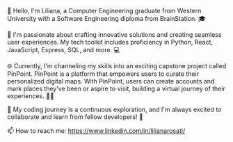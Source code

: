 👋 Hello, I'm Liliana, a Computer Engineering graduate from Western University with a Software Engineering diploma from BrainStation. 🎓

🚀 I'm passionate about crafting innovative solutions and creating seamless user experiences. My tech toolkit includes proficiency in Python, React, JavaScript, Express, SQL, and more. 💻

🌐 Currently, I'm channeling my skills into an exciting capstone project called PinPoint. PinPoint is a platform that empowers users to curate their personalized digital maps. With PinPoint, users can create accounts and mark places they've been or aspire to visit, building a virtual journey of their experiences. 📍✨

🔧 My coding journey is a continuous exploration, and I'm always excited to collaborate and learn from fellow developers! 🌟

📫 How to reach me: https://www.linkedin.com/in/lilianarosati/ 

